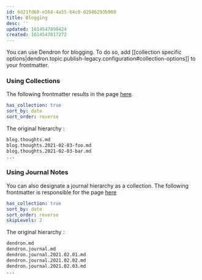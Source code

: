 ```yaml
---
id: 6d21fd60-e564-4a55-b4c0-d2586293b908
title: Blogging
desc: ''
updated: 1614547898424
created: 1614547017272
---
```



You can use Dendron for blogging. To do so, add [[collection specific options|dendron.topic.publish-legacy.configuration#collection-options]] to your frontmatter. 


### Using Collections

The following frontmatter results in the page [here](https://www.kevinslin.com/notes/b9bc4aa1-4369-446d-91a9-13d4f2a4b8e5.html).

```yml
has_collection: true
sort_by: date
sort_order: reverse
```

The original hierarchy :

```sh
blog.thoughts.md
blog.thoughts.2021-02-03-foo.md
blog.thoughts.2021-02-03-bar.md
...
```

### Using Journal Notes
You can also designate a journal hierarchy as a collection. The following frontmatter is responsible for the page [here](https://www.kevinslin.com/notes/b9bc4aa1-4369-446d-91a9-13d4f2a4b8e5.html)

```yml
has_collection: true
sort_by: date
sort_order: reverse
skipLevels: 2
```

The original hierarchy :

```sh
dendron.md
dendron.journal.md
dendron.journal.2021.02.01.md
dendron.journal.2021.02.02.md
dendron.journal.2021.02.03.md
...
```
